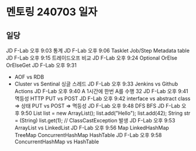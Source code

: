 # 멘토링 240703 일자

## 일당
JD F-Lab
오후 9:03
통계
JD F-Lab
오후 9:06
Tasklet
Job/Step
Metadata table
JD F-Lab
오후 9:15
트레이드오프 비교
JD F-Lab
오후 9:24
Optional
OrElse
OrElseGet
JD F-Lab
오후 9:31
* AOF vs RDB
* Cluster vs Sentinal
  싱글 스레드
  JD F-Lab
  오후 9:33
  Jenkins vs Github Actions
  JD F-Lab
  오후 9:40
  A
  1시간에 한번 A를 수행
  32
  JD F-Lab
  오후 9:41
  멱등성
  HTTP PUT vs POST
  JD F-Lab
  오후 9:42
  interface vs abstract class => 상태
  PUT vs POST => 멱등성
  JD F-Lab
  오후 9:48
  DFS BFS
  JD F-Lab
  오후 9:50
  List list = new ArrayList();
  list.add("Hello");
  list.add(42);
  String str = (String) list.get(1); // ClassCastException 발생
  JD F-Lab
  오후 9:53
  ArrayList vs LinkedList
  JD F-Lab
  오후 9:56
  Map
  LinkedHashMap
  TreeMap
  ConcurrentHashMap
  HashTable
  JD F-Lab
  오후 9:58
  ConcurrentHashMap
  vs HashTable